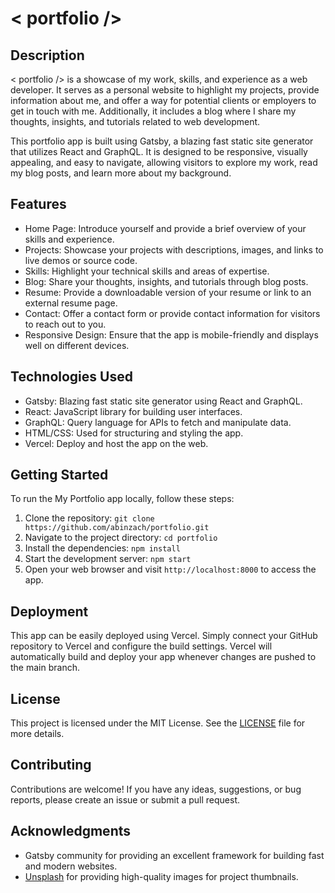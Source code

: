 # < portfolio />

## Description

< portfolio /> is a showcase of my work, skills, and experience as a web developer. It serves as a personal website to highlight my projects, provide information about me, and offer a way for potential clients or employers to get in touch with me. Additionally, it includes a blog where I share my thoughts, insights, and tutorials related to web development.

This portfolio app is built using Gatsby, a blazing fast static site generator that utilizes React and GraphQL. It is designed to be responsive, visually appealing, and easy to navigate, allowing visitors to explore my work, read my blog posts, and learn more about my background.

## Features

- Home Page: Introduce yourself and provide a brief overview of your skills and experience.
- Projects: Showcase your projects with descriptions, images, and links to live demos or source code.
- Skills: Highlight your technical skills and areas of expertise.
- Blog: Share your thoughts, insights, and tutorials through blog posts.
- Resume: Provide a downloadable version of your resume or link to an external resume page.
- Contact: Offer a contact form or provide contact information for visitors to reach out to you.
- Responsive Design: Ensure that the app is mobile-friendly and displays well on different devices.

## Technologies Used

- Gatsby: Blazing fast static site generator using React and GraphQL.
- React: JavaScript library for building user interfaces.
- GraphQL: Query language for APIs to fetch and manipulate data.
- HTML/CSS: Used for structuring and styling the app.
- Vercel: Deploy and host the app on the web.

## Getting Started

To run the My Portfolio app locally, follow these steps:

1. Clone the repository: `git clone https://github.com/abinzach/portfolio.git`
2. Navigate to the project directory: `cd portfolio`
3. Install the dependencies: `npm install`
4. Start the development server: `npm start`
5. Open your web browser and visit `http://localhost:8000` to access the app.

## Deployment

This app can be easily deployed using Vercel. Simply connect your GitHub repository to Vercel and configure the build settings. Vercel will automatically build and deploy your app whenever changes are pushed to the main branch.

## License

This project is licensed under the MIT License. See the [LICENSE](LICENSE) file for more details.

## Contributing

Contributions are welcome! If you have any ideas, suggestions, or bug reports, please create an issue or submit a pull request.

## Acknowledgments

- Gatsby community for providing an excellent framework for building fast and modern websites.
- [Unsplash](https://unsplash.com/) for providing high-quality images for project thumbnails.

